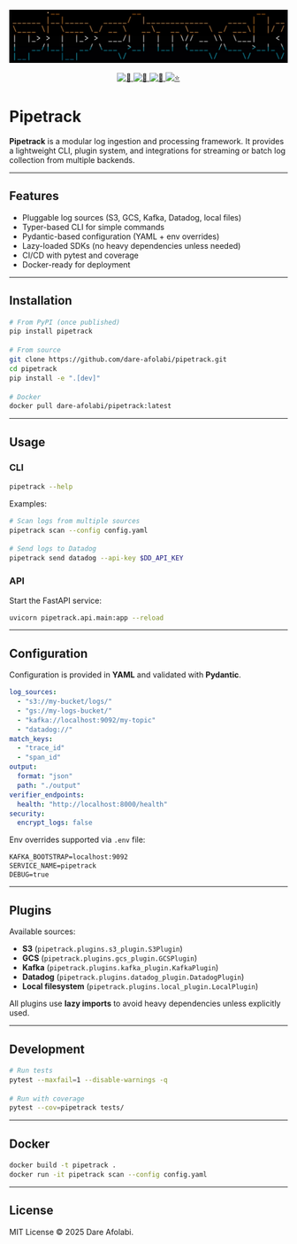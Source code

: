 ![logo](assets/logo.jpeg)
 
<div align="center">
  <a href="https://github.com/dare-afolabi/pipetrack/releases">
    <img src="https://img.shields.io/github/v/tag/dare-afolabi/pipetrack" alt="🧩">
  </a>
  <a href="https://github.com/dare-afolabi/pipetrack?tab=MIT-1-ov-file#readme">
    <img src="https://img.shields.io/github/license/dare-afolabi/pipetrack" alt="📄">
  </a>
  <a href="https://github.com/sponsors/dare-afolabi">
    <img src="https://img.shields.io/github/sponsors/dare-afolabi" alt="🙏">
  </a>
  <a href="https://github.com/dare-afolabi/pipetrack/stargazers">
    <img src="https://img.shields.io/github/stars/dare-afolabi/pipetrack?style=flat" alt="⭐️">
  </a>
</div>

# Pipetrack
 
**Pipetrack** is a modular log ingestion and processing framework. It provides a lightweight CLI, plugin system, and integrations for streaming or batch log collection from multiple backends.

---

## Features
- Pluggable log sources (S3, GCS, Kafka, Datadog, local files)
- Typer-based CLI for simple commands
- Pydantic-based configuration (YAML + env overrides)
- Lazy-loaded SDKs (no heavy dependencies unless needed)
- CI/CD with pytest and coverage
- Docker-ready for deployment

---

## Installation

```bash
# From PyPI (once published)
pip install pipetrack

# From source
git clone https://github.com/dare-afolabi/pipetrack.git
cd pipetrack
pip install -e ".[dev]"

# Docker
docker pull dare-afolabi/pipetrack:latest
```

---

## Usage

### CLI

```bash
pipetrack --help
```

Examples:

```bash
# Scan logs from multiple sources
pipetrack scan --config config.yaml

# Send logs to Datadog
pipetrack send datadog --api-key $DD_API_KEY
```

### API

Start the FastAPI service:

```bash
uvicorn pipetrack.api.main:app --reload
```

---

## Configuration

Configuration is provided in **YAML** and validated with **Pydantic**.

```yaml
log_sources:
  - "s3://my-bucket/logs/"
  - "gs://my-logs-bucket/"
  - "kafka://localhost:9092/my-topic"
  - "datadog://"
match_keys:
  - "trace_id"
  - "span_id"
output:
  format: "json"
  path: "./output"
verifier_endpoints:
  health: "http://localhost:8000/health"
security:
  encrypt_logs: false
```

Env overrides supported via `.env` file:

```
KAFKA_BOOTSTRAP=localhost:9092
SERVICE_NAME=pipetrack
DEBUG=true
```

---

## Plugins

Available sources:

* **S3** (`pipetrack.plugins.s3_plugin.S3Plugin`)
* **GCS** (`pipetrack.plugins.gcs_plugin.GCSPlugin`)
* **Kafka** (`pipetrack.plugins.kafka_plugin.KafkaPlugin`)
* **Datadog** (`pipetrack.plugins.datadog_plugin.DatadogPlugin`)
* **Local filesystem** (`pipetrack.plugins.local_plugin.LocalPlugin`)

All plugins use **lazy imports** to avoid heavy dependencies unless explicitly used.

---

## Development

```bash
# Run tests
pytest --maxfail=1 --disable-warnings -q

# Run with coverage
pytest --cov=pipetrack tests/
```

---

## Docker

```bash
docker build -t pipetrack .
docker run -it pipetrack scan --config config.yaml
```

---

## License

MIT License © 2025 Dare Afolabi.

